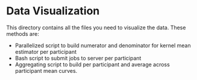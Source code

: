 # Data Visualization #

This directory contains all the files you need to visualize the data. These methods are: 

* Parallelized script to build numerator and denominator for kernel mean estimator per participant 
* Bash script to submit jobs to server per participant
* Aggregating script to build per participant and average across participant mean curves.

